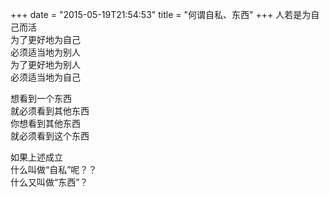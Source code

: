 +++
date = "2015-05-19T21:54:53"
title = "何谓自私、东西"
+++
人若是为自己而活  
为了更好地为自己  
必须适当地为别人  
为了更好地为别人  
必须适当地为自己  
  
想看到一个东西  
就必须看到其他东西  
你想看到其他东西  
就必须看到这个东西  
  
如果上述成立  
什么叫做“自私”呢？？  
什么又叫做“东西”？  